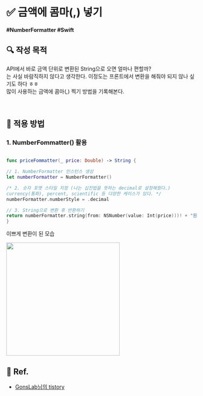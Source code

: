 # ✅ 금액에 콤마(,) 넣기

#### #NumberFormatter #Swift 

## **🔍** 작성 목적

API에서 바로 금액 단위로 변환된 String으로 오면 얼마나 편할까?   
는 사실 바람직하지 않다고 생각한다. 이정도는 프론트에서 변환을 해줘야 되지 않나 싶기도 하다 ㅎㅎ   
많이 사용하는 금액에 콤마(,) 찍기 방법을 기록해본다.

<br>

## 📌 적용 방법

### 1. NumberFommatter() 활용

~~~swift

func priceFommatter(_ price: Double) -> String {

// 1. NumberFormatter 인스턴스 생성
let numberFormatter = NumberFormatter()

/* 2. 숫자 포맷 스타일 지정 (나는 십진법을 뜻하는 decimal로 설정해줬다.)
currency(통화), percent, scientific 등 다양한 케이스가 있다. */
numberFormatter.numberStyle = .decimal

// 3. String으로 변환 후 반환하기
return numberFormatter.string(from: NSNumber(value: Int(price)))! + "원"
}
~~~

이쁘게 변환이 된 모습

<img width="300" src="https://user-images.githubusercontent.com/113565086/230308111-38b2a07b-70fe-4083-9754-a482e2742480.png">

<br>

## 💌 Ref.
- [GonsLab님의 tistory](https://gonslab.tistory.com/20)